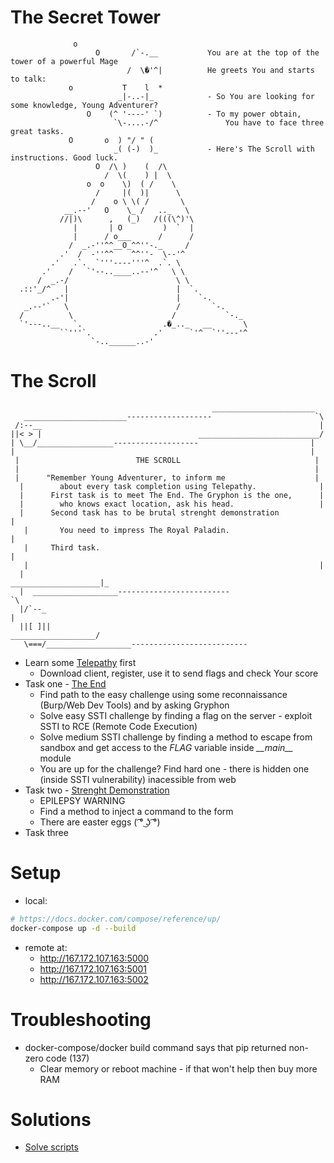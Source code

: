 # The Secret Tower

```
              o                             
                   O       /`-.__           You are at the top of the tower of a powerful Mage
                          /  \�'^|          He greets You and starts to talk:
             o           T    l  *
                        _|-..-|_            - So You are looking for some knowledge, Young Adventurer?
                 O    (^ '----' `)          - To my power obtain,
                       `\-....-/^               You have to face three great tasks.
             O       o  ) "/ " (              
                       _( (-)  )_           - Here's The Scroll with instructions. Good luck.
                   O  /\ )    (  /\         
                     /  \(    ) |  \
                 o  o    \)  ( /    \
                   /     |(  )|      \
                  /    o \ \( /       \
            __.--'   O    \_ /   .._   \
           //|)\      ,   (_)   /(((\^)'\
              |       | O         )  `  |
              |      / o___      /      /
             /  _.-''^^__O_^^''-._     /
           .'  /  -''^^    ^^''-  \--'^
         .'   .`.  `'''----'''^  .`. \
       .'    /   `'--..____..--'^   \ \
      /  _.-/                        \ \
  .::'_/^   |                        |  `.
         .-'|                        |    `-.
   _.--'`   \                        /       `-.
  /          \                      /           `-._
  `'---..__   `.                  .�_.._   __       \
           ``'''`.              .'      `'^  `''---'^
                  `-..______..-'
```

# The Scroll

```
                                             _______________________
   _______________________-------------------                       `\
 /:--__                                                              |
||< > |                                   ___________________________/
| \__/_________________-------------------                         |
|                                                                  |
 |                          THE SCROLL                              |
 |                                                                  |
 |      "Remember Young Adventurer, to inform me                    |
  |        about every task completion using Telepathy.              |
  |      First task is to meet The End. The Gryphon is the one,      |
  |        who knows exact location, ask his head.                   |
  |      Second task has to be brutal strenght demonstration          |
   |       You need to impress The Royal Paladin.                     |
   |     Third task.                                                  |
   |                                                                 |
  |                                              ____________________|_
  |  ___________________-------------------------                      `\
  |/`--_                                                                 |
  ||[ ]||                                            ___________________/
   \===/___________________--------------------------
```

* Learn some [Telepathy](/flag_server) first
  * Download client, register, use it to send flags and check Your score
* Task one - [The End](/task1)  
  * Find path to the easy challenge using some reconnaissance (Burp/Web Dev Tools) and by asking Gryphon
  * Solve easy SSTI challenge by finding a flag on the server - exploit SSTI to RCE (Remote Code Execution)
  * Solve medium SSTI challenge by finding a method to escape from sandbox and get access to the *FLAG* variable inside *_\_main__* module
  * You are up for the challenge? Find hard one - there is hidden one (inside SSTI vulnerability) inacessible from web
* Task two - [Strenght Demonstration](/task2)
  * EPILEPSY WARNING
  * Find a method to inject a command to the form
  * There are easter eggs ( ͡° ͜ʖ ͡°)
* Task three


# Setup
* local:
```sh
# https://docs.docker.com/compose/reference/up/
docker-compose up -d --build
```
* remote at:
  * http://167.172.107.163:5000
  * http://167.172.107.163:5001
  * http://167.172.107.163:5002

# Troubleshooting
  * docker-compose/docker build command says that pip returned non-zero code (137)
    * Clear memory or reboot machine - if that won't help then buy more RAM

# Solutions
* [Solve scripts](/solve)